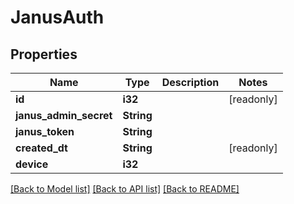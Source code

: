 # JanusAuth

## Properties

Name | Type | Description | Notes
------------ | ------------- | ------------- | -------------
**id** | **i32** |  | [readonly]
**janus_admin_secret** | **String** |  | 
**janus_token** | **String** |  | 
**created_dt** | **String** |  | [readonly]
**device** | **i32** |  | 

[[Back to Model list]](../README.md#documentation-for-models) [[Back to API list]](../README.md#documentation-for-api-endpoints) [[Back to README]](../README.md)


